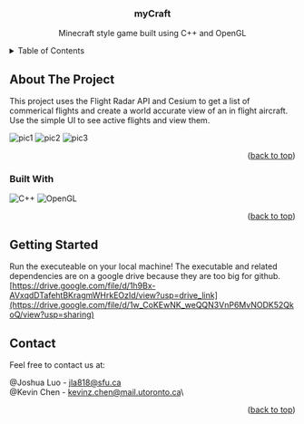 <!-- PROJECT LOGO 
<br />
<div align="center">
  <a href="https://github.com/github_username/repo_name">
    <img src="images/logo.png" alt="Logo" width="80" height="80">
  </a>
-->

<h3 align="center">myCraft</h3>

  <p align="center">
    Minecraft style game built using C++ and OpenGL
    <br />

<!-- TABLE OF CONTENTS -->
<details>
  <summary>Table of Contents</summary>
  <ol>
    <li>
      <a href="#about-the-project">About The Project</a>
      <ul>
        <li><a href="#built-with">Built With</a></li>
      </ul>
    </li>
    <li>
      <a href="#getting-started">Getting Started</a>
    </li>
    <li><a href="#contact">Contact</a></li>
  </ol>
</details>



<!-- ABOUT THE PROJECT -->
## About The Project
This project uses the Flight Radar API and Cesium to get a list of commerical flights and create a world accurate view of an in flight aircraft. Use the simple UI to see active flights and view them.

![pic1](./images/Screenshot(191).png)
![pic2](./images/Screenshot(192).png)
![pic3](./images/Screenshot(195).png)

<p align="right">(<a href="#readme-top">back to top</a>)</p>



### Built With

![C++](https://img.shields.io/badge/c++-%2300599C.svg?style=for-the-badge&logo=c%2B%2B&logoColor=white)
![OpenGL](https://img.shields.io/badge/OpenGL-FFFFFF?style=for-the-badge&logo=opengl)

<p align="right">(<a href="#readme-top">back to top</a>)</p>


<!-- GETTING STARTED -->
## Getting Started

Run the executeable on your local machine! The executable and related dependencies are on a google drive because they are too big for github.
[https://drive.google.com/file/d/1h9Bx-AVxqdDTafehtBKragmWHrkEOzId/view?usp=drive_link](https://drive.google.com/file/d/1w_CoKEwNK_weQQN3VnP6MvNODK52QkoQ/view?usp=sharing)


<!-- CONTACT -->
## Contact
Feel free to contact us at:

@Joshua Luo - jla818@sfu.ca\
@Kevin Chen - kevinz.chen@mail.utoronto.ca\

<p align="right">(<a href="#readme-top">back to top</a>)</p>

